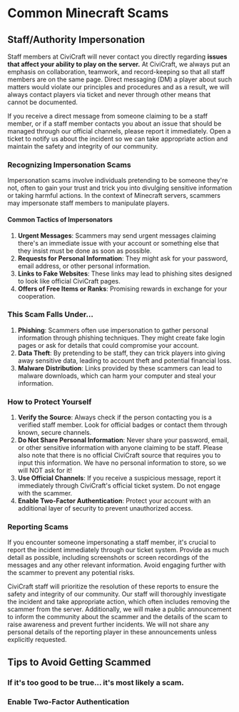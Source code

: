 # Common Minecraft Scams

## Staff/Authority Impersonation

Staff members at CiviCraft will never contact you directly regarding __issues that affect your ability to play on the server.__ At CiviCraft, we always put an emphasis on collaboration, teamwork, and record-keeping so that all staff members are on the same page. Direct messaging (DM) a player about such matters would violate our principles and procedures and as a result, we will always contact players via ticket and never through other means that cannot be documented.

If you receive a direct message from someone claiming to be a staff member, or if a staff member contacts you about an issue that should be managed through our official channels, please report it immediately. Open a ticket to notify us about the incident so we can take appropriate action and maintain the safety and integrity of our community.


### Recognizing Impersonation Scams

Impersonation scams involve individuals pretending to be someone they're not, often to gain your trust and trick you into divulging sensitive information or taking harmful actions. In the context of Minecraft servers, scammers may impersonate staff members to manipulate players.

#### Common Tactics of Impersonators

1. **Urgent Messages**: Scammers may send urgent messages claiming there's an immediate issue with your account or something else that they insist must be done as soon as possible.
2. **Requests for Personal Information**: They might ask for your password, email address, or other personal information.
3. **Links to Fake Websites**: These links may lead to phishing sites designed to look like official CiviCraft pages.
4. **Offers of Free Items or Ranks**: Promising rewards in exchange for your cooperation.

### This Scam Falls Under...

1. **Phishing**: Scammers often use impersonation to gather personal information through phishing techniques. They might create fake login pages or ask for details that could compromise your account.
2. **Data Theft**: By pretending to be staff, they can trick players into giving away sensitive data, leading to account theft and potential financial loss.
3. **Malware Distribution**: Links provided by these scammers can lead to malware downloads, which can harm your computer and steal your information.

### How to Protect Yourself

1. **Verify the Source**: Always check if the person contacting you is a verified staff member. Look for official badges or contact them through known, secure channels.
2. **Do Not Share Personal Information**: Never share your password, email, or other sensitive information with anyone claiming to be staff. Please also note that there is no official CiviCraft source that requires you to input this information. We have no personal information to store, so we will NOT ask for it!
3. **Use Official Channels**: If you receive a suspicious message, report it immediately through CiviCraft's official ticket system. Do not engage with the scammer.
4. **Enable Two-Factor Authentication**: Protect your account with an additional layer of security to prevent unauthorized access.

### Reporting Scams

If you encounter someone impersonating a staff member, it's crucial to report the incident immediately through our ticket system. Provide as much detail as possible, including screenshots or screen recordings of the messages and any other relevant information. Avoid engaging further with the scammer to prevent any potential risks.

CiviCraft staff will prioritize the resolution of these reports to ensure the safety and integrity of our community. Our staff will thoroughly investigate the incident and take appropriate action, which often includes removing the scammer from the server. Additionally, we will make a public announcement to inform the community about the scammer and the details of the scam to raise awareness and prevent further incidents. We will not share any personal details of the reporting player in these announcements unless explicitly requested.





## Tips to Avoid Getting Scammed
### If it's too good to be true... it's most likely a scam.
### Enable Two-Factor Authentication
